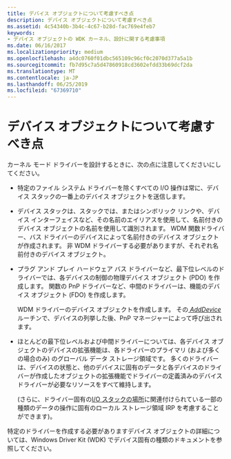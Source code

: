 ```yaml
---
title: デバイス オブジェクトについて考慮すべき点
description: デバイス オブジェクトについて考慮すべき点
ms.assetid: 4c54340b-3b4c-4c67-b28d-fac769e4feb7
keywords:
- デバイス オブジェクトの WDK カーネル、設計に関する考慮事項
ms.date: 06/16/2017
ms.localizationpriority: medium
ms.openlocfilehash: a4dc0760f01dbc565109c96cf0c2070d377a5a1b
ms.sourcegitcommit: fb7d95c7a5d47860918cd3602efdd33b69dcf2da
ms.translationtype: MT
ms.contentlocale: ja-JP
ms.lasthandoff: 06/25/2019
ms.locfileid: "67369710"
---
```

# <a name="points-to-consider-about-device-objects"></a>デバイス オブジェクトについて考慮すべき点





カーネル モード ドライバーを設計するときに、次の点に注意してくださいにしてください。

-   特定のファイル システム ドライバーを除くすべての I/O 操作は常に、デバイス スタックの一番上のデバイス オブジェクトを送信します。

-   デバイス スタックは、スタックでは、またはシンボリック リンクや、デバイス インターフェイスなど、その名前のエイリアスを使用して、名前付きのデバイス オブジェクトの名前を使用して識別されます。 WDM 関数ドライバー、バス ドライバーのデバイスによって名前付きのデバイス オブジェクトが作成されます。 非 WDM ドライバーする必要がありますが、それぞれ名前付きのデバイス オブジェクト。

-   プラグ アンド プレイ ハードウェア バス ドライバーなど、最下位レベルのドライバーでは、各デバイスの制御の物理デバイス オブジェクト (PDO) を作成します。 関数の PnP ドライバーなど、中間のドライバーは、機能のデバイス オブジェクト (FDO) を作成します。

    WDM ドライバーのデバイス オブジェクトを作成します。 その[ *AddDevice* ](https://docs.microsoft.com/windows-hardware/drivers/ddi/content/wdm/nc-wdm-driver_add_device)ルーチンで、デバイスの列挙した後、PnP マネージャーによって呼び出されます。

-   ほとんどの最下位レベルおよび中間ドライバーについては、各デバイス オブジェクトのデバイスの拡張機能は、各ドライバーのプライマリ (および多くの場合のみ) のグローバル データ ストレージ領域です。 多くのドライバーは、デバイスの状態と、他のデバイスに固有のデータと各デバイスのドライバーが作成したオブジェクトの拡張機能でドライバーの定義済みのデバイス ドライバーが必要なリソースをすべて維持します。

    (さらに、ドライバー固有の[I/O スタックの場所](i-o-stack-locations.md)に関連付けられている一部の種類のデータの操作に固有のローカル ストレージ領域 IRP を考慮することができます)。

特定のドライバーを作成する必要がありますデバイス オブジェクトの詳細については、Windows Driver Kit (WDK) でデバイス固有の種類のドキュメントを参照してください。

 

 




